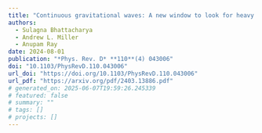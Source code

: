 ```yaml
---
title: "Continuous gravitational waves: A new window to look for heavy nonannihilating dark matter"
authors:
  - Sulagna Bhattacharya
  - Andrew L. Miller
  - Anupam Ray
date: 2024-08-01
publication: "*Phys. Rev. D* **110**(4) 043006"
doi: "10.1103/PhysRevD.110.043006"
url_doi: "https://doi.org/10.1103/PhysRevD.110.043006"
url_pdf: "https://arxiv.org/pdf/2403.13886.pdf"
# generated_on: 2025-06-07T19:59:26.245339
# featured: false
# summary: ""
# tags: []
# projects: []
---
```

